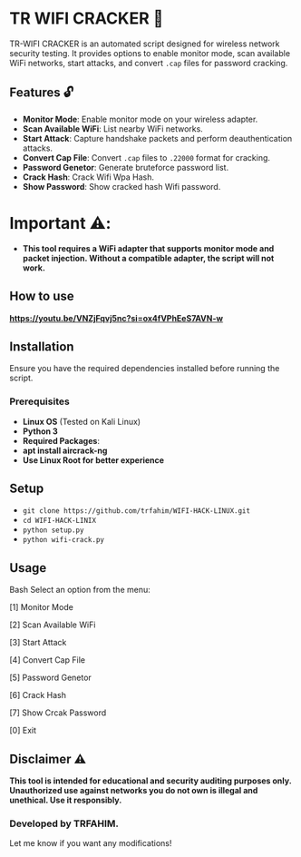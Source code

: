 # TR WIFI CRACKER 🛜

TR-WIFI CRACKER is an automated script designed for wireless network security testing. It provides options to enable monitor mode, scan available WiFi networks, start attacks, and convert `.cap` files for password cracking.

## Features 🔓

- **Monitor Mode**: Enable monitor mode on your wireless adapter.
- **Scan Available WiFi**: List nearby WiFi networks.
- **Start Attack**: Capture handshake packets and perform deauthentication attacks.
- **Convert Cap File**: Convert `.cap` files to `.22000` format for cracking.
- **Password Genetor**: Generate bruteforce password list.
- **Crack Hash**: Crack Wifi Wpa Hash.
- **Show Password**: Show cracked hash Wifi password.
# Important ⚠️: 
- **This tool requires a WiFi adapter that supports monitor mode and packet injection. Without a compatible adapter, the script will not work.**
## How to use
**https://youtu.be/VNZjFqvj5nc?si=ox4fVPhEeS7AVN-w**
## Installation
Ensure you have the required dependencies installed before running the script.

### Prerequisites

- **Linux OS** (Tested on Kali Linux)
- **Python 3**
- **Required Packages**:
- **apt install aircrack-ng**
- **Use Linux Root for better experience**

## Setup
- `git clone https://github.com/trfahim/WIFI-HACK-LINUX.git`
- `cd WIFI-HACK-LINIX`
- `python setup.py`
- `python wifi-crack.py`

## Usage
Bash
Select an option from the menu:

[1] Monitor Mode

[2] Scan Available WiFi

[3] Start Attack

[4] Convert Cap File

[5] Password Genetor

[6] Crack Hash

[7] Show Crcak Password 

[0] Exit

## Disclaimer ⚠️

**This tool is intended for educational and security auditing purposes only. Unauthorized use against networks you do not own is illegal and unethical. Use it responsibly.**


### Developed by TRFAHIM.

Let me know if you want any modifications!


  

